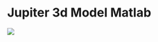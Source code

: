 # Jupiter 3d Model Matlab
<img src="https://raw.githubusercontent.com/ferhatsavtak/Jupiter_3d_model_matlab/master/Pictures/1.gif" width="auto">
